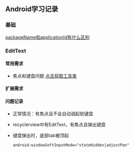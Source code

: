 ## Android学习记录
###  基础
[packageName和applicationId有什么区别](https://blog.csdn.net/u011889786/article/details/54296462)

### EditText
#### 常用需求

* 焦点和键盘问题 [点击获取工具类](https://github.com/NanaGithub/Today/blob/master/base/src/main/java/com/jnn/mylibrary/util/EditViewUtil.java)

#### 扩展需求
#### 问题记录

* 正常情况：有焦点且不会自动调起软键盘
* recyclerview中有EditText，有焦点且弹出键盘
* 键盘弹出时，底部tab被顶起
  
  ```android:windowSoftInputMode="stateHidden|adjustPan"```
 

